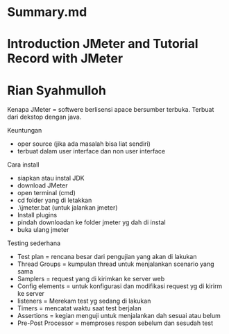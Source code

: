 # Summary.md
# Introduction JMeter and Tutorial Record with JMeter
# Rian Syahmulloh

Kenapa JMeter = softwere berlisensi apace bersumber terbuka. Terbuat dari dekstop dengan java.

Keuntungan
- oper source (jika ada masalah bisa liat sendiri)
- terbuat dalam user interface dan non user interface

Cara install
- siapkan atau instal JDK
- download JMeter
- open terminal (cmd)
- cd folder yang di letakkan
- .\jmeter.bat (untuk jalankan jmeter)
- Install plugins
- pindah downloadan ke folder jmeter yg dah di instal
- buka ulang jmeter

Testing sederhana
- Test plan = rencana besar dari pengujian yang akan di lakukan
- Thread Groups = kumpulan thread untuk menjalankan scenario yang sama
- Samplers = request yang di kirimkan ke server web
- Config elements = untuk konfigurasi dan modifikasi request yg di kirirm ke server
- listeners = Merekam test yg sedang di lakukan
- Timers = mencatat waktu saat test berjalan
- Assertions = kegian menguji untuk menjalankan dah sesuai atau belum
- Pre-Post Processor = memproses respon sebelum dan sesudah test